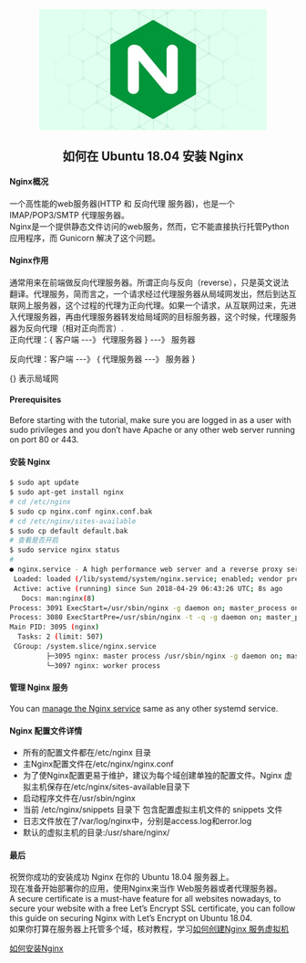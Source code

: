 <p align="center">
<img width="400" align="center" src="Assets/20190529160126.jpg"/>
<h2 align="center">如何在 Ubuntu 18.04 安装 Nginx</h2>
</p>

#### Nginx概况
一个高性能的web服务器(HTTP 和 反向代理 服务器)，也是一个 IMAP/POP3/SMTP 代理服务器。  
Nginx是一个提供静态文件访问的web服务，然而，它不能直接执行托管Python应用程序，而 Gunicorn 解决了这个问题。

#### Nginx作用
通常用来在前端做反向代理服务器。所谓正向与反向（reverse），只是英文说法翻译。代理服务，简而言之，一个请求经过代理服务器从局域网发出，然后到达互联网上服务器，这个过程的代理为正向代理。如果一个请求，从互联网过来，先进入代理服务器，再由代理服务器转发给局域网的目标服务器，这个时候，代理服务器为反向代理（相对正向而言）.  
正向代理：{ 客户端 ---》 代理服务器 } ---》 服务器

反向代理：客户端 ---》 { 代理服务器 ---》 服务器 }

{} 表示局域网

#### Prerequisites
Before starting with the tutorial, make sure you are logged in as a user with sudo privileges and you don’t have Apache or any other web server running on port 80 or 443.

#### 安装 Nginx
  ``` bash
  $ sudo apt update
  $ sudo apt-get install nginx
  # cd /etc/nginx
  $ sudo cp nginx.conf nginx.conf.bak
  # cd /etc/nginx/sites-available
  $ sudo cp default default.bak  
  # 查看是否开启  
  $ sudo service nginx status  
  # 
  ● nginx.service - A high performance web server and a reverse proxy server
   Loaded: loaded (/lib/systemd/system/nginx.service; enabled; vendor preset: enabled)
   Active: active (running) since Sun 2018-04-29 06:43:26 UTC; 8s ago
     Docs: man:nginx(8)
  Process: 3091 ExecStart=/usr/sbin/nginx -g daemon on; master_process on; (code=exited, status=0/SUCCESS)
  Process: 3080 ExecStartPre=/usr/sbin/nginx -t -q -g daemon on; master_process on; (code=exited, status=0/SUCCESS)
 Main PID: 3095 (nginx)
    Tasks: 2 (limit: 507)
   CGroup: /system.slice/nginx.service
           ├─3095 nginx: master process /usr/sbin/nginx -g daemon on; master_process on;
           └─3097 nginx: worker process
  ```

#### 管理 Nginx 服务
  You can [manage the Nginx service](02.Commands.md) same as any other systemd service.

#### Nginx 配置文件详情  
  - 所有的配置文件都在/etc/nginx 目录  
  - 主Nginx配置文件在/etc/nginx/nginx.conf  
  - 为了使Nginx配置更易于维护，建议为每个域创建单独的配置文件。Nginx 虚拟主机保存在/etc/nginx/sites-available目录下
  - 启动程序文件在/usr/sbin/nginx  
  - 当前 /etc/nginx/snippets  目录下 包含配置虚拟主机文件的 snippets 文件
  - 日志文件放在了/var/log/nginx中，分别是access.log和error.log  
  - 默认的虚拟主机的目录:/usr/share/nginx/  

#### 最后
  祝贺你成功的安装成功 Nginx 在你的 Ubuntu 18.04 服务器上。  
  现在准备开始部署你的应用，使用Nginx来当作 Web服务器或者代理服务器。  
  A secure certificate is a must-have feature for all websites nowadays, to secure your website with a free Let’s Encrypt SSL certificate, you can follow this guide on securing Nginx with Let’s Encrypt on Ubuntu 18.04.  
  如果你打算在服务器上托管多个域，核对教程，学习[如何创建Nginx 服务虚拟机](https://linuxize.com/post/how-to-set-up-nginx-server-blocks-on-ubuntu-18-04/)

[如何安装Nginx](https://linuxize.com/post/how-to-install-nginx-on-ubuntu-18-04/)
